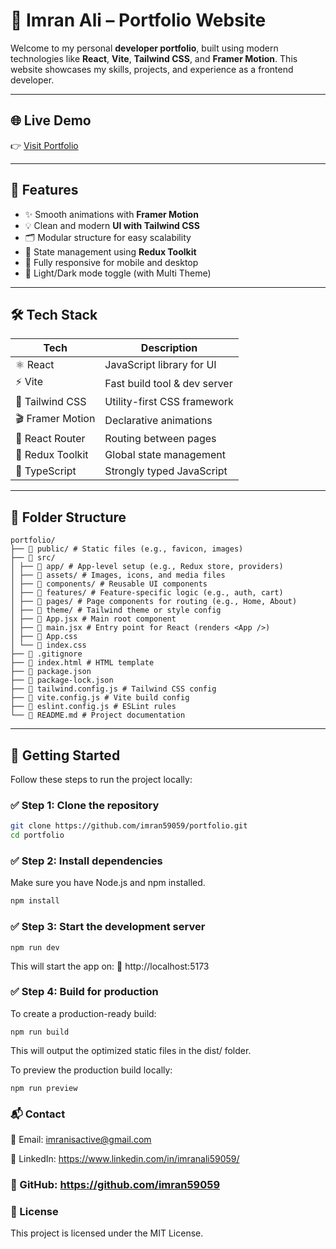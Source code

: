 # 💼 Imran Ali – Portfolio Website

Welcome to my personal **developer portfolio**, built using modern technologies like **React**, **Vite**, **Tailwind CSS**, and **Framer Motion**. This website showcases my skills, projects, and experience as a frontend developer.

---

## 🌐 Live Demo

👉 [Visit Portfolio](https://imranali59059.xyz)

---

## 🚀 Features

- ✨ Smooth animations with **Framer Motion**
- 💡 Clean and modern **UI with Tailwind CSS**
- 🗂️ Modular structure for easy scalability
- 🔄 State management using **Redux Toolkit**
- 📱 Fully responsive for mobile and desktop
- 🌙 Light/Dark mode toggle (with Multi Theme)

---

## 🛠️ Tech Stack

| Tech            | Description                         |
|-----------------|-------------------------------------|
| ⚛️ React        | JavaScript library for UI           |
| ⚡ Vite         | Fast build tool & dev server        |
| 🎨 Tailwind CSS | Utility-first CSS framework         |
| 🎬 Framer Motion| Declarative animations              |
| 🔗 React Router | Routing between pages               |
| 🧰 Redux Toolkit| Global state management             |
| 🧾 TypeScript     | Strongly typed JavaScript               |

---

## 📁 Folder Structure
```
portfolio/
├── 📂 public/ # Static files (e.g., favicon, images)
├── 📂 src/
│ ├── 📂 app/ # App-level setup (e.g., Redux store, providers)
│ ├── 📂 assets/ # Images, icons, and media files
│ ├── 📂 components/ # Reusable UI components
│ ├── 📂 features/ # Feature-specific logic (e.g., auth, cart)
│ ├── 📂 pages/ # Page components for routing (e.g., Home, About)
│ ├── 📂 theme/ # Tailwind theme or style config
│ ├── 📄 App.jsx # Main root component
│ ├── 📄 main.jsx # Entry point for React (renders <App />)
│ ├── 📄 App.css
│ └── 📄 index.css
├── 📄 .gitignore
├── 📄 index.html # HTML template
├── 📄 package.json
├── 📄 package-lock.json
├── 📄 tailwind.config.js # Tailwind CSS config
├── 📄 vite.config.js # Vite build config
├── 📄 eslint.config.js # ESLint rules
└── 📄 README.md # Project documentation
```
---

## 🚀 Getting Started
Follow these steps to run the project locally:

### ✅ Step 1: Clone the repository

```bash
git clone https://github.com/imran59059/portfolio.git
cd portfolio
```

### ✅ Step 2: Install dependencies
Make sure you have Node.js and npm installed.

```bash
npm install
```

### ✅ Step 3: Start the development server
```
npm run dev
```
This will start the app on:
📍 http://localhost:5173

### ✅ Step 4: Build for production
To create a production-ready build:
```
npm run build
```

This will output the optimized static files in the dist/ folder.

To preview the production build locally:
```
npm run preview
```
### 📬 Contact
📧 Email: imranisactive@gmail.com

🔗 LinkedIn: https://www.linkedin.com/in/imranali59059/

### 🐙 GitHub: https://github.com/imran59059

### 📄 License
This project is licensed under the MIT License.
